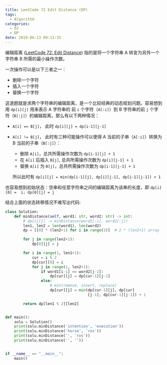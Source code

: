 ```yaml
---
title: LeetCode 72 Edit Distance (DP)
tags:
  - Algorithm
categories:
  - OJ
  - DP
date: 2019-06-13 09:13:33
---
```


编辑距离 ([LeetCode 72: Edit Distance](https://leetcode.com/problems/edit-distance/)) 指的是将一个字符串 A 转变为另外一个字符串 B 所需的最小操作次数。

<!--more-->

一次操作可以是以下三者之一：

* 删除一个字符
* 插入一个字符
* 替换一个字符

这道题就是求两个字符串的编辑距离，是一个比较经典的动态规划问题。容易想到用 `dp[i][j]` 用来表示 A 字符串的
前 `i` 个字符（`A[:i]`）到 B 字符串的前 `j` 个字符（`B[:j]`）的编辑距离，那么有以下两种情况：

* `A[i] == B[j]`，
  此时 `dp[i][j] = dp[i-1][j-1]`
* `A[i] != B[j]`，
  此时有三种可能操作可以使得 A 当前的子串（`A[:i]`）转换为 B 当前的子串（`B[:j]`）：

  * 删除 `A[i]`，总共所需操作次数为 `dp[i-1][j] + 1`
  * 在 `A[i]` 后插入 `B[j]`, 总共所需操作次数为 `dp[i][j-1] + 1`
  * 替换 `A[i]` 为 `B[j]`，总共所需操作次数为 `dp[i-1][j-1] + 1`

  所以此时有 `dp[i][j] = min(dp[i-1][j], dp[i][j-1], dp[i-1][j-1]) + 1`

也容易想到初始状态：空串和任意字符串之间的编辑距离为该串的长度，即 `dp[i][0] =  i; dp[0][j] = j`

结合上面的状态转移情况不难写出代码:

```python
class Solution:
    def minDistance(self, word1: str, word2: str) -> int:
        # dp[i][j] -> minDistance(word1[:i], word2[:j])
        len1, len2 = len(word1), len(word2)
        dp = [[0] * (len2+1) for i in range(2)]  # 2 * (len2+1) array

        for j in range(len2+1):
            dp[0][j] = j

        for i in range(1, len1+1):
            cur = i % 2
            dp[cur][0] = i
            for j in range(1, len2+1):
                if word1[i-1] == word2[j-1]:
                    dp[cur][j] = dp[cur-1][j-1]
                else:
                    # min(remove, insert, replace)
                    dp[cur][j] = min(dp[cur-1][j], dp[cur]
                                     [j-1], dp[cur-1][j-1]) + 1

        return dp[len1 % 2][len2]


def main():
    solu = Solution()
    print(solu.minDistance('intention', 'execution'))
    print(solu.minDistance('horse', 'ros'))
    print(solu.minDistance('', 'ros'))
    print(solu.minDistance('', ''))


if __name__ == "__main__":
    main()
```

